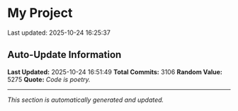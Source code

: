 # My Project


Last updated: 2025-10-24 16:25:37









































































































































































































































































































































































































































































































































































































































































































































































































































































































































































































































































































































































































































































































































































































































































































































































































































































































































































































































































































































































































































































































































































































































































































































































































































































































































































































































































































































































































































































































































































































































































































































































































































































































































































































































































































































































































































## Auto-Update Information

**Last Updated:** 2025-10-24 16:51:49
**Total Commits:** 3106
**Random Value:** 5275
**Quote:** _Code is poetry._

---
_This section is automatically generated and updated._